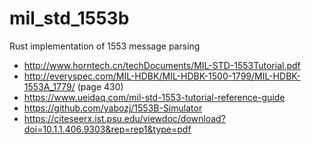 # mil_std_1553b
Rust implementation of 1553 message parsing

* http://www.horntech.cn/techDocuments/MIL-STD-1553Tutorial.pdf
* http://everyspec.com/MIL-HDBK/MIL-HDBK-1500-1799/MIL-HDBK-1553A_1779/ (page 430)
* https://www.ueidaq.com/mil-std-1553-tutorial-reference-guide
* https://github.com/yabozj/1553B-Simulator
* https://citeseerx.ist.psu.edu/viewdoc/download?doi=10.1.1.406.9303&rep=rep1&type=pdf
